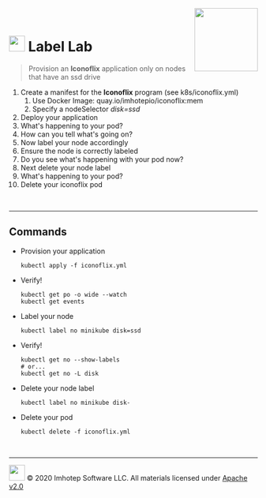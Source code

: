 <img src="../assets/k8sland.png" align="right" width="128" height="auto"/>

<br/>

# <img src="../assets/lab.png" width="32" height="auto"/> Label Lab

> Provision an **Iconoflix** application only on nodes that have an ssd drive

1. Create a manifest for the **Iconoflix** program (see k8s/iconoflix.yml)
    1. Use Docker Image: quay.io/imhotepio/iconoflix:mem
    2. Specify a nodeSelector *disk=ssd*
2. Deploy your application
3. What's happening to your pod?
4. How can you tell what's going on?
5. Now label your node accordingly
6. Ensure the node is correctly labeled
7. Do you see what's happening with your pod now?
8. Next delete your node label
9. What's happening to your pod?
10. Delete your iconoflix pod

<br/>

---
## Commands

- Provision your application

  ```shell
  kubectl apply -f iconoflix.yml
  ```

- Verify!

  ```shell
  kubectl get po -o wide --watch
  kubectl get events
  ```

- Label your node

  ```shell
  kubectl label no minikube disk=ssd
  ```

- Verify!

  ```shell
  kubectl get no --show-labels
  # or...
  kubectl get no -L disk
  ```

- Delete your node label

  ```shell
  kubectl label no minikube disk-
  ```

- Delete your pod

  ```shell
  kubectl delete -f iconoflix.yml
  ```

<br/>

---
<img src="../assets/imhotep_logo.png" width="32" height="auto"/> © 2020 Imhotep Software LLC.
All materials licensed under [Apache v2.0](http://www.apache.org/licenses/LICENSE-2.0)